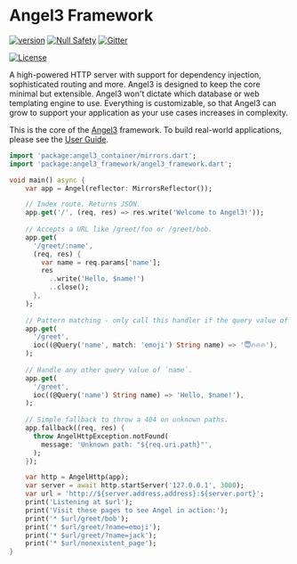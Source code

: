 # Angel3 Framework

[![version](https://img.shields.io/badge/pub-v4.1.1-brightgreen)](https://pub.dev/packages/angel3_framework)
[![Null Safety](https://img.shields.io/badge/null-safety-brightgreen)](https://dart.dev/null-safety)
[![Gitter](https://img.shields.io/gitter/room/angel_dart/discussion)](https://gitter.im/angel_dart/discussion)

[![License](https://img.shields.io/github/license/dukefirehawk/angel)](https://github.com/dukefirehawk/angel/tree/angel3/packages/framework/LICENSE)

A high-powered HTTP server with support for dependency injection, sophisticated routing and more. Angel3 is designed to keep the core minimal but extensible. Angel3 won't dictate which database or web templating engine to use. Everything is customizable, so that Angel3 can grow to support your application as your use cases increases in complexity.

This is the core of the [Angel3](https://github.com/dukefirehawk/angel/tree/angel3) framework. To build real-world applications, please see the [User Guide](https://angel3-docs.dukefirehawk.com).

```dart
import 'package:angel3_container/mirrors.dart';
import 'package:angel3_framework/angel3_framework.dart';

void main() async {
    var app = Angel(reflector: MirrorsReflector());

    // Index route. Returns JSON.
    app.get('/', (req, res) => res.write('Welcome to Angel3!'));
  
    // Accepts a URL like /greet/foo or /greet/bob.
    app.get(
      '/greet/:name',
      (req, res) {
        var name = req.params['name'];
        res
          ..write('Hello, $name!')
          ..close();
      },
    );
    
    // Pattern matching - only call this handler if the query value of `name` equals 'emoji'.
    app.get(
      '/greet',
      ioc((@Query('name', match: 'emoji') String name) => '😇🔥🔥🔥'),
    );
    
    // Handle any other query value of `name`.
    app.get(
      '/greet',
      ioc((@Query('name') String name) => 'Hello, $name!'),
    );
    
    // Simple fallback to throw a 404 on unknown paths.
    app.fallback((req, res) {
      throw AngelHttpException.notFound(
        message: 'Unknown path: "${req.uri.path}"',
      );
    });

    var http = AngelHttp(app);
    var server = await http.startServer('127.0.0.1', 3000);
    var url = 'http://${server.address.address}:${server.port}';
    print('Listening at $url');
    print('Visit these pages to see Angel in action:');
    print('* $url/greet/bob');
    print('* $url/greet/?name=emoji');
    print('* $url/greet/?name=jack');
    print('* $url/nonexistent_page');
}
```
